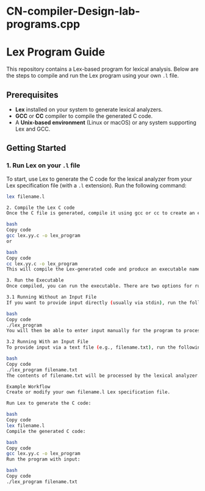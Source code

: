 # CN-compiler-Design-lab-programs.cpp

# Lex Program Guide

This repository contains a Lex-based program for lexical analysis. Below are the steps to compile and run the Lex program using your own `.l` file.

## Prerequisites
- **Lex** installed on your system to generate lexical analyzers.
- **GCC** or **CC** compiler to compile the generated C code.
- A **Unix-based environment** (Linux or macOS) or any system supporting Lex and GCC.

## Getting Started

### 1. Run Lex on your `.l` file
To start, use Lex to generate the C code for the lexical analyzer from your Lex specification file (with a `.l` extension). Run the following command:

```bash
lex filename.l

2. Compile the Lex C code
Once the C file is generated, compile it using gcc or cc to create an executable. Run one of the following commands:

bash
Copy code
gcc lex.yy.c -o lex_program
or

bash
Copy code
cc lex.yy.c -o lex_program
This will compile the Lex-generated code and produce an executable named lex_program.

3. Run the Executable
Once compiled, you can run the executable. There are two options for running it, depending on how you want to provide the input:

3.1 Running Without an Input File
If you want to provide input directly (usually via stdin), run the following command:

bash
Copy code
./lex_program
You will then be able to enter input manually for the program to process.

3.2 Running With an Input File
To provide input via a text file (e.g., filename.txt), run the following command:

bash
Copy code
./lex_program filename.txt
The contents of filename.txt will be processed by the lexical analyzer.

Example Workflow
Create or modify your own filename.l Lex specification file.

Run Lex to generate the C code:

bash
Copy code
lex filename.l
Compile the generated C code:

bash
Copy code
gcc lex.yy.c -o lex_program
Run the program with input:

bash
Copy code
./lex_program filename.txt


